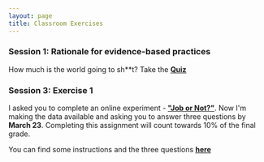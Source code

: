 ```yaml
---
layout: page
title: Classroom Exercises
---
```


### Session 1: Rationale for evidence-based practices

How much is the world going to sh**t? Take the <a href="https://docs.google.com/forms/d/e/1FAIpQLSfei6GDkW5jhcSzJLXa-iGoiZscYLDGILiw4bWcEQ5YfMkS5g/viewform?usp=sf_link"><b>Quiz</b></a>

### Session 3: Exercise 1

I asked you to complete an online experiment - <a href="https://evidencebaseddm.formr.org "><b>"Job or Not?"</b></a>. Now I'm making the data available and asking you to answer three questions by **March 23**. Completing this assignment will count towards 10% of the final grade.

You can find some instructions and the three questions <a href="http://matarui.github.io/evidencebaseddm/assets/exercises/exercise1.html"><b>here</b></a>



